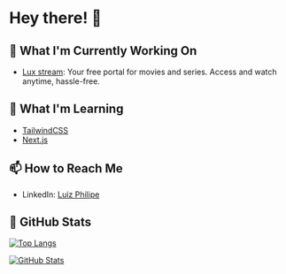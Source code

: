 # Hey there! 👋

## 🔭 What I'm Currently Working On

- [Lux stream](https://lux-stream.vercel.app/): Your free portal for movies and series. Access and watch anytime, hassle-free.

## 🌱 What I'm Learning

- [TailwindCSS](https://tailwindcss.com/)
- [Next.js](https://nextjs.org/)

## 📫 How to Reach Me

- LinkedIn: [Luiz Philipe](https://www.linkedin.com/in/luiz-philipe-875ab42a1/)

## 🚀 GitHub Stats

[![Top Langs](https://github-readme-stats.vercel.app/api/top-langs/?username=Srcyax&layout=compact)](https://github.com/Srcyax)

[![GitHub Stats](https://github-readme-stats.vercel.app/api?username=Srcyax)](https://github.com/Srcyax)
